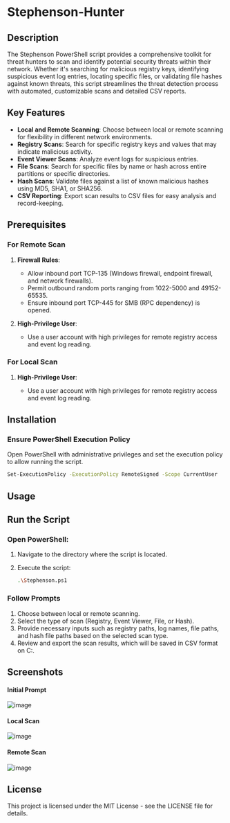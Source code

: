 # Stephenson-Hunter

## Description

The Stephenson PowerShell script provides a comprehensive toolkit for threat hunters to scan and identify potential security threats within their network. Whether it's searching for malicious registry keys, identifying suspicious event log entries, locating specific files, or validating file hashes against known threats, this script streamlines the threat detection process with automated, customizable scans and detailed CSV reports.

## Key Features

- **Local and Remote Scanning**: Choose between local or remote scanning for flexibility in different network environments.
- **Registry Scans**: Search for specific registry keys and values that may indicate malicious activity.
- **Event Viewer Scans**: Analyze event logs for suspicious entries.
- **File Scans**: Search for specific files by name or hash across entire partitions or specific directories.
- **Hash Scans**: Validate files against a list of known malicious hashes using MD5, SHA1, or SHA256.
- **CSV Reporting**: Export scan results to CSV files for easy analysis and record-keeping.

## Prerequisites

### For Remote Scan

1. **Firewall Rules**:
   - Allow inbound port TCP-135 (Windows firewall, endpoint firewall, and network firewalls).
   - Permit outbound random ports ranging from 1022-5000 and 49152-65535.
   - Ensure inbound port TCP-445 for SMB (RPC dependency) is opened.

2. **High-Privilege User**:
   - Use a user account with high privileges for remote registry access and event log reading.

### For Local Scan

1. **High-Privilege User**:
   
   - Use a user account with high privileges for remote registry access and event log reading.

## Installation

### Ensure PowerShell Execution Policy

Open PowerShell with administrative privileges and set the execution policy to allow running the script.

   ```sh
   Set-ExecutionPolicy -ExecutionPolicy RemoteSigned -Scope CurrentUser
   ```
## Usage

## Run the Script

### Open PowerShell:

1. Navigate to the directory where the script is located.
2. Execute the script:

    ```sh
    .\Stephenson.ps1
    ```

### Follow Prompts

1. Choose between local or remote scanning.
2. Select the type of scan (Registry, Event Viewer, File, or Hash).
3. Provide necessary inputs such as registry paths, log names, file paths, and hash file paths based on the selected scan type.
4. Review and export the scan results, which will be saved in CSV format on C:\.

## Screenshots

#### Initial Prompt

![image](https://github.com/muhammadtalaat/Stephenson_Threat_Hunter/assets/167099589/1a5dc44c-279f-41b2-b1be-c0c496d8e161)

#### Local Scan

![image](https://github.com/muhammadtalaat/Stephenson_Threat_Hunter/assets/167099589/567fb534-022d-4050-ae05-fd78f14f84fb)

#### Remote Scan

![image](https://github.com/muhammadtalaat/Stephenson_Threat_Hunter/assets/167099589/01965817-0734-4138-b45b-53d5706100fa)

## License

This project is licensed under the MIT License - see the LICENSE file for details.

